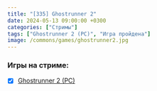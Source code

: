 ```yaml
---
title: "[335] Ghostrunner 2"
date: 2024-05-13 09:00:00 +0300
categories: ["Стримы"]
tags: ["Ghostrunner 2 (PC)", "Игра пройдена"]
image: /commons/games/ghostrunner2.jpg
---
```


### Игры на стриме:
+ [x] [Ghostrunner 2 (PC)](/tags/ghostrunner-2-pc)
